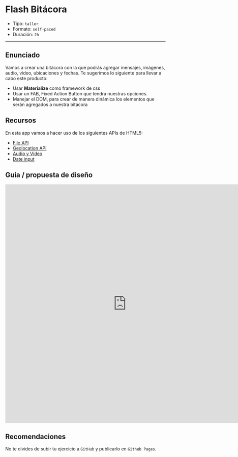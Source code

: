 # Flash Bitácora

- Tipo: `taller`
- Formato: `self-paced`
- Duración: `2h`

***

## Enunciado

Vamos a crear una bitácora con la que podrás agregar mensajes, imágenes, audio,
video, ubicaciones y fechas. Te sugerimos lo siguiente para llevar a cabo este
producto:

- Usar **Materialize** como framework de css
- Usar un FAB, Fixed Action Button que tendrá nuestras opciones.
- Manejar el DOM, para crear de manera dinámica los elementos que serán
  agregados a nuestra bitácora

## Recursos

En esta app vamos a hacer uso de los siguientes APIs de HTML5:

- [File API](https://www.html5rocks.com/es/tutorials/file/dndfiles/)
- [Geolocation API](https://developer.mozilla.org/es/docs/WebAPI/Using_geolocation)
- [Audio y Vídeo](https://developer.mozilla.org/es/docs/Web/HTML/Usando_audio_y_video_con_HTML5)
- [Date input](https://www.anerbarrena.com/date-input-html5-2829/)

## Guía / propuesta de diseño

<iframe src="https://docs.google.com/presentation/d/e/2PACX-1vTd6LtXXXMQNePdO4nhkZ32QlugTiSggmv7WT9BMsWo1hTPZ22z7ImpsM4rMdOaLJr_CaFsld6MvKBR/embed?start=false&loop=false&delayms=3000" frameborder="0" width="760" height="749" allowfullscreen="true" mozallowfullscreen="true" webkitallowfullscreen="true"></iframe>

## Recomendaciones

No te olvides de subir tu ejercicio a `GitHub` y publicarlo en `Github Pages`.

